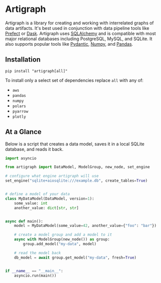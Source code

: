 # Artigraph

Artigraph is a library for creating and working with interrelated graphs of data
artifacts. It's best used in conjunction with data pipeline tools like
[Prefect](https://www.prefect.io/) or [Dask](https://dask.org/). Artigraph uses
[SQLAlchemy](https://www.sqlalchemy.org/) and is compatible with most major relational
databases including PostgreSQL, MySQL, and SQLite. It also supports popular tools like
[Pydantic](https://docs.pydantic.dev/), [Numpy](https://numpy.org/), and
[Pandas](https://pandas.pydata.org/).

## Installation

```
pip install "artigraph[all]"
```

To install only a select set of dependencies replace `all` with any of:

-   `aws`
-   `pandas`
-   `numpy`
-   `polars`
-   `pyarrow`
-   `plotly`

## At a Glance

Below is a script that creates a data model, saves it in a local SQLite database, and
reads it back.

```python
import asyncio

from artigraph import DataModel, ModelGroup, new_node, set_engine

# configure what engine artigraph will use
set_engine("sqlite+aiosqlite:///example.db", create_tables=True)


# define a model of your data
class MyDataModel(DataModel, version=1):
    some_value: int
    another_value: dict[str, str]


async def main():
    model = MyDataModel(some_value=42, another_value={"foo": "bar"})

    # create a model group and add a model to it
    async with ModelGroup(new_node()) as group:
        group.add_model("my-data", model)

    # read the model back
    db_model = await group.get_model("my-data", fresh=True)


if __name__ == "__main__":
    asyncio.run(main())
```
